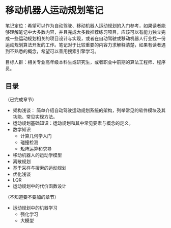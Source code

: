 # 移动机器人运动规划笔记

笔记定位：希望可以作为自动驾驶、移动机器人运动规划的入门参考，如果读者能够理解笔记中大多数内容，并且完成大多数推荐练习项目，应该可以有能力独立完成一些运动规划相关的项目设计与实现，或者在自动驾驶或移动机器人行业找一份运动规划算法开发的工作。笔记对于比较重要的内容力求解释清楚，如果有读者遇到不熟悉的概念，希望可以善用搜索引擎学习。

目标人群：相关专业高年级本科生或研究生，或者职业中前期的算法工程师、程序员。

## 目录

（已完成章节）
* 架构浅谈： 简单介绍自动驾驶运动规划系统的架构，列举常见的软件模块及其功能、常见实现方法。
* 运动规划基础知识：运动规划和其中常见要素与概念的定义。
* 数学知识
    - 计算几何学入门
    - 碰撞检测
    - 矩阵运算和求导
* 移动机器人的运动学模型
* 离散规划
* 基于采样与搜索的运动规划
* 优化浅谈
* LQR
* 运动规划中的代价函数设计

（不知道要不要加的章节）
* 运动规划中的机器学习
    - 强化学习
    - 大模型
